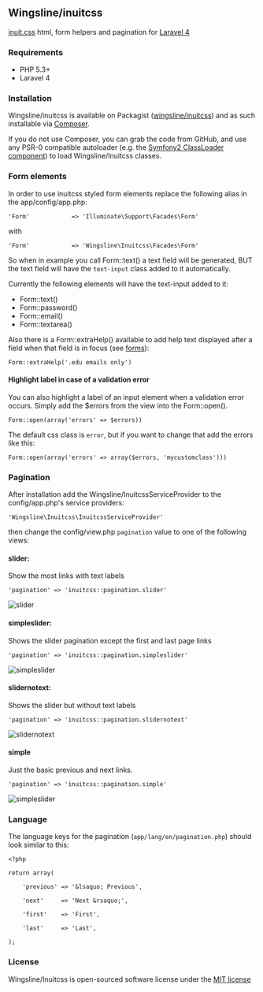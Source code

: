 ## Wingsline/inuitcss

[inuit.css](http://inuitcss.com/) html, form helpers and pagination for [Laravel 4](http://laravel.com)


### Requirements

- PHP 5.3+
- Laravel 4


### Installation

Wingsline/inuitcss is available on Packagist ([wingsline/inuitcss](http://packagist.org/packages/wingsline/inuitcss))
and as such installable via [Composer](http://getcomposer.org/).

If you do not use Composer, you can grab the code from GitHub, and use any
PSR-0 compatible autoloader (e.g. the [Symfony2 ClassLoader component](https://github.com/symfony/ClassLoader))
to load Wingsline/Inuitcss classes.


### Form elements

In order to use inuitcss styled form elements replace the following alias in the app/config/app.php:

	'Form'            => 'Illuminate\Support\Facades\Form'
	
with

	'Form'            => 'Wingsline\Inuitcss\Facades\Form'
	
	
So when in example you call Form::text() a text field will be generated, BUT the text field will have the
```text-input``` class added to it automatically.

Currently the following elements will have the text-input added to it: 

- Form::text()
- Form::password()
- Form::email()
- Form::textarea()

Also there is a Form::extraHelp() available to add help text displayed after a field when that field is in focus (see [forms](http://jsfiddle.net/inuitcss/MhHHU/)):

	Form::extraHelp('.edu emails only')
	

#### Highlight label in case of a validation error

You can also highlight a label of an input element when a validation error occurs. Simply add the $errors from the view into the Form::open().

	
	Form::open(array('errors' => $errors))
	
	
The default css class is `error`, but if you want to change that add the errors like this:

	
	Form::open(array('errors' => array($errors, 'mycustomclass')))
	

### Pagination

After installation add the Wingsline/InuitcssServiceProvider to the config/app.php's service providers:
	
	'Wingsline\Inuitcss\InuitcssServiceProvider'
		
		
then change the config/view.php `pagination` value to one of the following views:



#### slider:

Show the most links with text labels

 	'pagination' => 'inuitcss::pagination.slider'
 		

![slider](http://inuitcss.wingsline.net/img/slider.png "slider")


#### simpleslider:

Shows the slider pagination except the first and last page links

	'pagination' => 'inuitcss::pagination.simpleslider'


![simpleslider](http://inuitcss.wingsline.net/img/simpleslider.png "simpleslider")


#### slidernotext:

Shows the slider but without text labels

	'pagination' => 'inuitcss::pagination.slidernotext'


![slidernotext](http://inuitcss.wingsline.net/img/slidernotext.png "slidernotext")


#### simple

Just the basic previous and next links.

	'pagination' => 'inuitcss::pagination.simple'


![simpleslider](http://inuitcss.wingsline.net/img/simple.png "slider")


### Language

The language keys for the pagination (```app/lang/en/pagination.php```) should look similar to this:

	<?php 

	return array(
	
		'previous' => '&lsaquo; Previous',

	    'next'     => 'Next &rsaquo;',

	    'first'    => 'First',

	    'last'     => 'Last',
	    
    );
    
 

### License

Wingsline/Inuitcss is open-sourced software license under the [MIT license](http://opensource.org/licenses/MIT)
